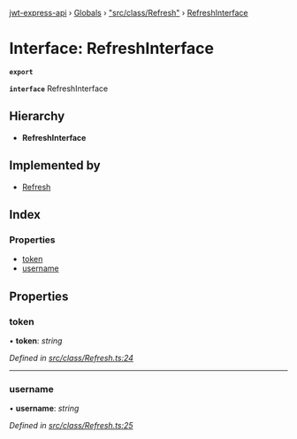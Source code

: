 [jwt-express-api](../README.md) › [Globals](../globals.md) › ["src/class/Refresh"](../modules/_src_class_refresh_.md) › [RefreshInterface](_src_class_refresh_.refreshinterface.md)

# Interface: RefreshInterface

**`export`** 

**`interface`** RefreshInterface

## Hierarchy

* **RefreshInterface**

## Implemented by

* [Refresh](../classes/_src_class_refresh_.refresh.md)

## Index

### Properties

* [token](_src_class_refresh_.refreshinterface.md#token)
* [username](_src_class_refresh_.refreshinterface.md#username)

## Properties

###  token

• **token**: *string*

*Defined in [src/class/Refresh.ts:24](https://github.com/Morganb816/JWT-Authentication/blob/f809911/src/class/Refresh.ts#L24)*

___

###  username

• **username**: *string*

*Defined in [src/class/Refresh.ts:25](https://github.com/Morganb816/JWT-Authentication/blob/f809911/src/class/Refresh.ts#L25)*
